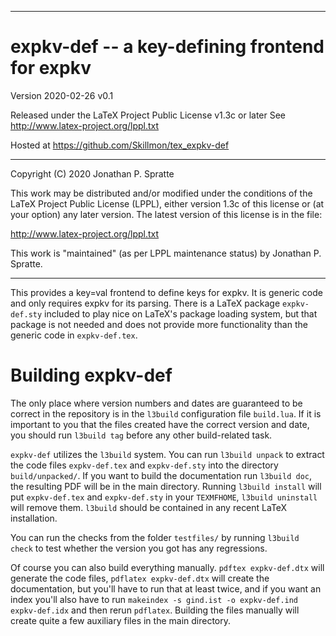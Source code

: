 -------------------------------------------------------------------------------
# expkv-def -- a key-defining frontend for expkv

Version 2020-02-26 v0.1

Released under the LaTeX Project Public License v1.3c or later
See http://www.latex-project.org/lppl.txt

Hosted at https://github.com/Skillmon/tex_expkv-def

-------------------------------------------------------------------------------

Copyright (C) 2020 Jonathan P. Spratte

This  work may be  distributed and/or  modified under  the conditions  of the
LaTeX Project Public License (LPPL),  either version 1.3c  of this license or
(at your option) any later version.  The latest version of this license is in
the file:

  http://www.latex-project.org/lppl.txt

This work is "maintained" (as per LPPL maintenance status) by
  Jonathan P. Spratte.

-------------------------------------------------------------------------------

This provides a key=val frontend to define keys for expkv. It is generic code
and only requires expkv for its parsing. There is a LaTeX package
`expkv-def.sty` included to play nice on LaTeX's package loading system, but
that package is not needed and does not provide more functionality than the
generic code in `expkv-def.tex`.

# Building expkv-def

The only place where version numbers and dates are guaranteed to be correct in
the repository is in the `l3build` configuration file `build.lua`. If it is
important to you that the files created have the correct version and date, you
should run `l3build tag` before any other build-related task.

`expkv-def` utilizes the `l3build` system. You can run `l3build unpack` to
extract the code files `expkv-def.tex` and `expkv-def.sty` into the directory
`build/unpacked/`.  If you want to build the documentation run `l3build doc`,
the resulting PDF will be in the main directory. Running `l3build install` will
put `expkv-def.tex` and `expkv-def.sty` in your `TEXMFHOME`, `l3build uninstall`
will remove them. `l3build` should be contained in any recent LaTeX
installation.

You can run the checks from the folder `testfiles/` by running `l3build check`
to test whether the version you got has any regressions.

Of course you can also build everything manually. `pdftex expkv-def.dtx` will
generate the code files, `pdflatex expkv-def.dtx` will create the documentation,
but you'll have to run that at least twice, and if you want an index you'll also
have to run `makeindex -s gind.ist -o expkv-def.ind expkv-def.idx` and then
rerun `pdflatex`. Building the files manually will create quite a few auxiliary
files in the main directory.
